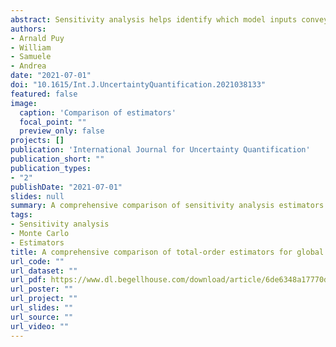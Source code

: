 ```yaml
---
abstract: Sensitivity analysis helps identify which model inputs convey the most uncertainty to the model output. One of the most authoritative measures in global sensitivity analysis is the Sobol' total-order index, which can be computed with several different estimators. Although previous comparisons exist, it is hard to know which estimator performs best since the results are contingent on the benchmark setting defined by the analyst (the sampling method, the distribution of the model inputs, the number of model runs, the test function or model and its dimensionality, the weight of higher order effects, or the performance measure selected). Here we compare several total-order estimators in an eight-dimension hypercube, where these benchmark parameters are treated as random parameters. This arrangement significantly relaxes the dependency of the results on the benchmark design. We observe that the most accurate estimators are from Razavi and Gupta, Jansen, or Janon/Monod for factor prioritization, and from Jansen, Janon/Monod, or Azzini and Rosatifor approaching the "true" total-order indices. The rest lag considerably behind. Our work helps analysts navigate myriad total-order formulae by reducing the uncertainty in the selection of the most appropriate estimator.
authors:
- Arnald Puy
- William
- Samuele
- Andrea
date: "2021-07-01"
doi: "10.1615/Int.J.UncertaintyQuantification.2021038133"
featured: false
image:
  caption: 'Comparison of estimators'
  focal_point: ""
  preview_only: false
projects: []
publication: 'International Journal for Uncertainty Quantification'
publication_short: ""
publication_types:
- "2"
publishDate: "2021-07-01"
slides: null
summary: A comprehensive comparison of sensitivity analysis estimators using a metafunction approach.
tags:
- Sensitivity analysis
- Monte Carlo
- Estimators
title: A comprehensive comparison of total-order estimators for global sensitivity analysis
url_code: ""
url_dataset: ""
url_pdf: https://www.dl.begellhouse.com/download/article/6de6348a17770dba/IJUQ1202(1)-38133.pdf
url_poster: ""
url_project: ""
url_slides: ""
url_source: ""
url_video: ""
---
```


